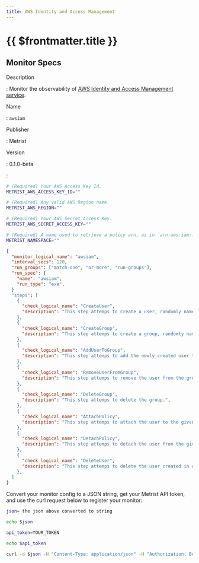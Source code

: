 ```yaml
---
title: AWS Identity and Access Management
---
```


# {{ $frontmatter.title }}

## Monitor Specs

Description

: Monitor the observability of [AWS Identity and Access Management service](https://aws.amazon.com/iam/).

Name

: `awsiam`

Publisher

: Metrist

Version

: 0.1.0-beta

: &nbsp;


<!--@include: /parts/_1.md-->


<!--@include: /parts/_2.md-->


<!--@include: /parts/_3.md-->


```sh
# (Required) Your AWS Access Key Id.
METRIST_AWS_ACCESS_KEY_ID=""

# (Required) Any valid AWS Region name.
METRIST_AWS_REGION=""

# (Required) Your AWS Secret Access Key.
METRIST_AWS_SECRET_ACCESS_KEY=""

# (Required) A name used to retrieve a policy arn, as in `arn:aws:iam::123456789000:policy/AwsIamMonitorTestPolicies/${THIS_NAME}-a_region-awsiam-testpolicy`.
METRIST_NAMESPACE=""
```

<!--@include: /parts/tips_env-vars.md -->


<!--@include: /parts/_4.md-->


```json
{
  "monitor_logical_name": "awsiam",
  "interval_secs": 120,
  "run_groups": ["match-one", "or-more", "run-groups"],
  "run_spec": {
    "name": "awsiam",
    "run_type": "exe",
  }
  "steps": [
    {
      "check_logical_name": "CreateUser",
      "description": "This step attemps to create a user, randomly named.",
    },
    {
      "check_logical_name": "CreateGroup",
      "description": "This step attemps to create a group, randomly named.",
    },
    {
      "check_logical_name": "AddUserToGroup",
      "description": "This step attemps to add the newly created user to the newly created group.",
    },
    {
      "check_logical_name": "RemoveUserFromGroup",
      "description": "This step attemps to remove the user from the group.",
    },
    {
      "check_logical_name": "DeleteGroup",
      "description": "This step attemps to delete the group.",
    },
    {
      "check_logical_name": "AttachPolicy",
      "description": "This step attemps to attach the user to the given policy arn.",
    },
    {
      "check_logical_name": "DetachPolicy",
      "description": "This step attemps to detach the user from the given policy arn.",
    },
    {
      "check_logical_name": "DeleteUser",
      "description": "This step attemps to delete the user created in an earlier step.",
    },
  ]
}
```




Convert your monitor config to a JSON string, get your Metrist API token, and use the curl request below to register your monitor:

```sh
json= the json above converted to string

echo $json

api_token=YOUR_TOKEN

echo $api_token

curl -d $json -H "Content-Type: application/json" -H "Authorization: Bearer $api_token" 'https://app.metrist.io/api/v0/monitor-config'

```

<!--@include: /parts/tips_api.md-->


<!--@include: /parts/_5.md-->


<!--@include: /parts/result.md-->